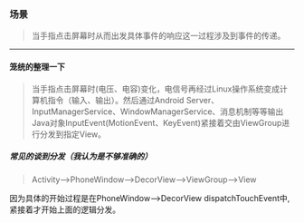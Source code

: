 ### 场景

> 当手指点击屏幕时从而出发具体事件的响应这一过程涉及到事件的传递。

---

#### 笼统的整理一下

> 当手指点击屏幕时(电压、电容)变化，电信号再经过Linux操作系统变成计算机指令（输入、输出）。然后通过Android Server、InputManagerService、WindowManagerService、消息机制等等输出Java对象InputEvent(MotionEvent、KeyEvent)紧接着交由ViewGroup进行分发到指定View。

##### 常见的谈到分发（我认为是不够准确的）

> Activity-->PhoneWindow-->DecorView-->ViewGroup-->View

因为具体的开始过程是在PhoneWindow-->DecorView dispatchTouchEvent中,紧接着才开始上面的逻辑分发。